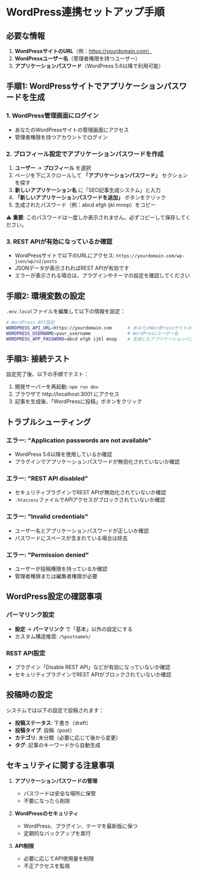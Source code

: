 # WordPress連携セットアップ手順

## 必要な情報
1. **WordPressサイトのURL**（例：https://yourdomain.com）
2. **WordPressユーザー名**（管理者権限を持つユーザー）
3. **アプリケーションパスワード**（WordPress 5.6以降で利用可能）

## 手順1: WordPressサイトでアプリケーションパスワードを生成

### 1. WordPress管理画面にログイン
- あなたのWordPressサイトの管理画面にアクセス
- 管理者権限を持つアカウントでログイン

### 2. プロフィール設定でアプリケーションパスワードを作成
1. **ユーザー** → **プロフィール** を選択
2. ページを下にスクロールして **「アプリケーションパスワード」** セクションを探す
3. **新しいアプリケーション名** に「SEO記事生成システム」と入力
4. **「新しいアプリケーションパスワードを追加」** ボタンをクリック
5. 生成されたパスワード（例：abcd efgh ijkl mnop）をコピー

⚠️ **重要**: このパスワードは一度しか表示されません。必ずコピーして保存してください。

### 3. REST APIが有効になっているか確認
- WordPressサイトで以下のURLにアクセス: `https://yourdomain.com/wp-json/wp/v2/posts`
- JSONデータが表示されればREST APIが有効です
- エラーが表示される場合は、プラグインやテーマの設定を確認してください

## 手順2: 環境変数の設定

`.env.local`ファイルを編集して以下の情報を設定：

```bash
# WordPress API設定
WORDPRESS_API_URL=https://yourdomain.com      # あなたのWordPressサイトのURL
WORDPRESS_USERNAME=your_username              # WordPressユーザー名
WORDPRESS_APP_PASSWORD=abcd efgh ijkl mnop    # 生成したアプリケーションパスワード
```

## 手順3: 接続テスト

設定完了後、以下の手順でテスト：

1. 開発サーバーを再起動: `npm run dev`
2. ブラウザで http://localhost:3001 にアクセス
3. 記事を生成後、「WordPressに投稿」ボタンをクリック

## トラブルシューティング

### エラー: "Application passwords are not available"
- WordPress 5.6以降を使用しているか確認
- プラグインでアプリケーションパスワードが無効化されていないか確認

### エラー: "REST API disabled"
- セキュリティプラグインでREST APIが無効化されていないか確認
- `.htaccess`ファイルでAPIアクセスがブロックされていないか確認

### エラー: "Invalid credentials"
- ユーザー名とアプリケーションパスワードが正しいか確認
- パスワードにスペースが含まれている場合は除去

### エラー: "Permission denied"
- ユーザーが投稿権限を持っているか確認
- 管理者権限または編集者権限が必要

## WordPress設定の確認事項

### パーマリンク設定
- **設定** → **パーマリンク** で「基本」以外の設定にする
- カスタム構造推奨: `/%postname%/`

### REST API設定
- プラグイン「Disable REST API」などが有効になっていないか確認
- セキュリティプラグインでREST APIがブロックされていないか確認

## 投稿時の設定

システムでは以下の設定で投稿されます：
- **投稿ステータス**: 下書き（draft）
- **投稿タイプ**: 投稿（post）
- **カテゴリ**: 未分類（必要に応じて後から変更）
- **タグ**: 記事のキーワードから自動生成

## セキュリティに関する注意事項

1. **アプリケーションパスワードの管理**
   - パスワードは安全な場所に保管
   - 不要になったら削除

2. **WordPressのセキュリティ**
   - WordPress、プラグイン、テーマを最新版に保つ
   - 定期的なバックアップを実行

3. **API制限**
   - 必要に応じてAPI使用量を制限
   - 不正アクセスを監視
